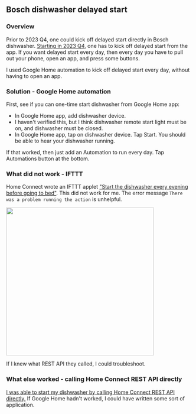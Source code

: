 ## Bosch dishwasher delayed start

### Overview

Prior to 2023 Q4, one could kick off delayed start directly in Bosch dishwasher. [Starting in 2023 Q4](https://www.reddit.com/r/Appliances/comments/18bhs2u/bosch_800_dishwasher_rant/?utm_source=share&utm_medium=web3x&utm_name=web3xcss&utm_term=1&utm_content=share_button), one has to kick off delayed start from the app. If you want delayed start every day, then every day you have to pull out your phone, open an app, and press some buttons.

I used Google Home automation to kick off delayed start every day, without having to open an app.

### Solution - Google Home automation

First, see if you can one-time start dishwasher from Google Home app:

- In Google Home app, add dishwasher device.
- I haven't verified this, but I think dishwasher remote start light must be on, and dishwasher must be closed.
- In Google Home app, tap on dishwasher device. Tap Start. You should be able to hear your dishwasher running.

If that worked, then just add an Automation to run every day. Tap Automations button at the bottom.

### What did not work - IFTTT

Home Connect wrote an IFTTT applet ["Start the dishwasher every evening before going to bed"]([url](https://ifttt.com/applets/B9aH4hNZ-start-the-dishwasher-every-evening-before-going-to-bed)https://ifttt.com/applets/B9aH4hNZ-start-the-dishwasher-every-evening-before-going-to-bed). This did not work for me. The error message `There was a problem running the action` is unhelpful.

<img src="https://github.com/melissachang/bosch-dishwasher-delayed-start/assets/10929390/f2cbebeb-c0ec-4904-b206-6bd29de4ed5c" width="400">

If I knew what REST API they called, I could troubleshoot.

### What else worked - calling Home Connect REST API directly

[I was able to start my dishwasher by calling Home Connect REST API directly.](https://github.com/melissachang/bosch-dishwasher-delayed-start/blob/main/home-connect-rest-api.md) If Google Home hadn't worked, I could have written some sort of application.
